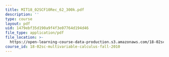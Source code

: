 ```yaml
---
title: MIT18_02SCF10Rec_62_300k.pdf
description: ''
type: course
layout: pdf
uid: 1479ebf35d190a9f4f3e07764d194d46
file_type: application/pdf
file_location: >-
  https://open-learning-course-data-production.s3.amazonaws.com/18-02sc-multivariable-calculus-fall-2010/1479ebf35d190a9f4f3e07764d194d46_MIT18_02SCF10Rec_62_300k.pdf
course_id: 18-02sc-multivariable-calculus-fall-2010
---
```

